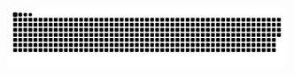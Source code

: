![Snake animation](https://github.com/alex10237/alex10237/blob/output/github-contribution-grid-snake.svg)

